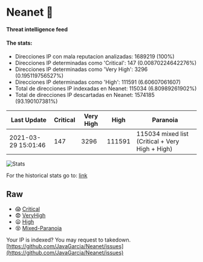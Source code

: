 # Neanet :hocho:
#### Threat intelligence feed
#### The stats:

- Direcciones IP con mala reputacion analizadas: 1689219 (100%)
- Direcciones IP determinadas como 'Critical':  147 (0.00870224642276%)
- Direcciones IP determinadas como 'Very High':  3296 (0.195119756527%)
- Direcciones IP determinadas como 'High':  111591 (6.60607061607)
- Total de direcciones IP indexadas en Neanet:  115034 (6.80989261902%)
- Total de direcciones IP descartadas en Neanet:  1574185 (93.190107381%)

| Last Update | Critical | Very High | High | Paranoia |
| --- | --- | --- | --- | --- |
| 2021-03-29 15:01:46 | 147 | 3296 | 111591 | 115034 mixed list (Critical + Very High + High)|

![Stats](https://docs.google.com/spreadsheets/d/e/2PACX-1vSnaNMIXVabIpDJjufMlzH7poXnshF3mgd8Is1g9ytUEzVsP5my4Trn8f-xkoLLQ38xpL3HtmUexLo6/pubchart?oid=501124687&format=image)

For the historical stats go to: [link](/stats.csv)
## Raw
- :scream: [Critical](https://raw.githubusercontent.com/JavaGarcia/Neanet/master/blacklists/neanet_critical.txt)
- :fearful: [VeryHigh](https://raw.githubusercontent.com/JavaGarcia/Neanet/master/blacklists/neanet_veryHigh.txtt)
- :frowning: [High](https://raw.githubusercontent.com/JavaGarcia/Neanet/master/blacklists/neanet_high.txt)
- :dizzy_face: [Mixed-Paranoia](https://raw.githubusercontent.com/JavaGarcia/Neanet/master/blacklists/neanet_all.txt)


Your IP is indexed? You may request to takedown. [https://github.com/JavaGarcia/Neanet/issues](https://github.com/JavaGarcia/Neanet/issues)


























































































































































































































































































































































































































































































































































































































































































































































































































































































































































































































































































































































































































































































































































































































































































































































































































































































































































































































































































































































































































































































































































































































































































































































































































































































































































































































































































































































































































































































































































































































































































































































































































































































































































































































































































































































































































































































































































































































































































































































































































































































































































































































































































































































































































































































































































































































































































































































































































































































































































































































































































































































































































































































































































































































